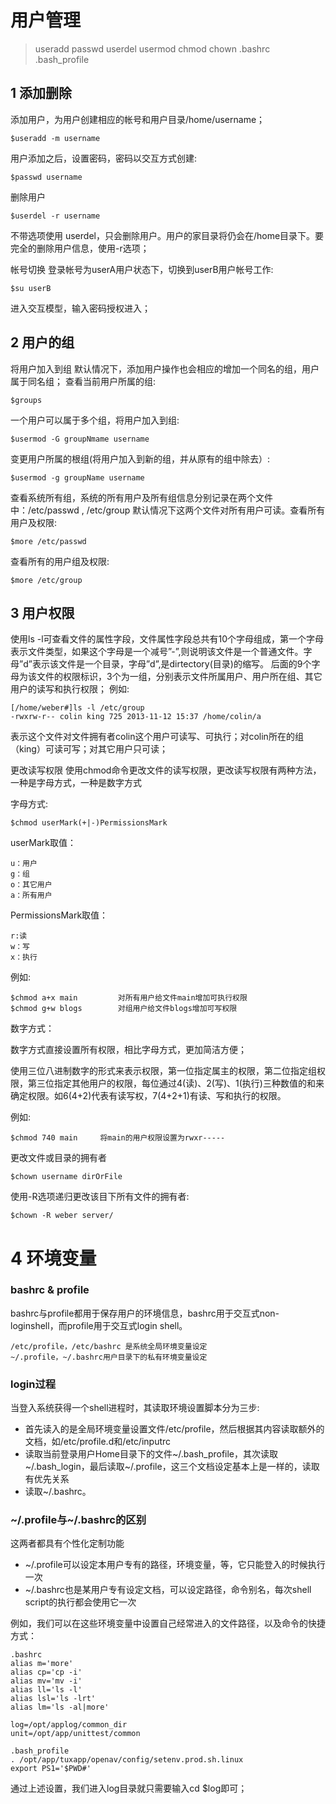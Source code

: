 #  用户管理

> useradd passwd userdel usermod chmod chown .bashrc .bash_profile
## 1 添加删除

添加用户，为用户创建相应的帐号和用户目录/home/username；
```
$useradd -m username
```

用户添加之后，设置密码，密码以交互方式创建:
```
$passwd username
```

删除用户
```
$userdel -r username
```
不带选项使用 userdel，只会删除用户。用户的家目录将仍会在/home目录下。要完全的删除用户信息，使用-r选项；

帐号切换 登录帐号为userA用户状态下，切换到userB用户帐号工作:
```
$su userB
```
进入交互模型，输入密码授权进入；


## 2 用户的组
将用户加入到组
默认情况下，添加用户操作也会相应的增加一个同名的组，用户属于同名组； 查看当前用户所属的组:
```
$groups
```
一个用户可以属于多个组，将用户加入到组:
```
$usermod -G groupNmame username
```
变更用户所属的根组(将用户加入到新的组，并从原有的组中除去）:
```
$usermod -g groupName username
```
查看系统所有组，系统的所有用户及所有组信息分别记录在两个文件中：/etc/passwd , /etc/group 默认情况下这两个文件对所有用户可读。查看所有用户及权限:
```
$more /etc/passwd
```
查看所有的用户组及权限:
```
$more /etc/group
```

## 3 用户权限
使用ls -l可查看文件的属性字段，文件属性字段总共有10个字母组成，第一个字母表示文件类型，如果这个字母是一个减号”-”,则说明该文件是一个普通文件。字母”d”表示该文件是一个目录，字母”d”,是dirtectory(目录)的缩写。 后面的9个字母为该文件的权限标识，3个为一组，分别表示文件所属用户、用户所在组、其它用户的读写和执行权限； 例如:
```
[/home/weber#]ls -l /etc/group
-rwxrw-r-- colin king 725 2013-11-12 15:37 /home/colin/a
```
表示这个文件对文件拥有者colin这个用户可读写、可执行；对colin所在的组（king）可读可写；对其它用户只可读；

更改读写权限
使用chmod命令更改文件的读写权限，更改读写权限有两种方法，一种是字母方式，一种是数字方式

字母方式:
```
$chmod userMark(+|-)PermissionsMark
```
userMark取值：
```
u：用户
g：组
o：其它用户
a：所有用户
```
PermissionsMark取值：
```
r:读
w：写
x：执行
```
例如:
```
$chmod a+x main         对所有用户给文件main增加可执行权限
$chmod g+w blogs        对组用户给文件blogs增加可写权限
```

数字方式：

数字方式直接设置所有权限，相比字母方式，更加简洁方便；

使用三位八进制数字的形式来表示权限，第一位指定属主的权限，第二位指定组权限，第三位指定其他用户的权限，每位通过4(读)、2(写)、1(执行)三种数值的和来确定权限。如6(4+2)代表有读写权，7(4+2+1)有读、写和执行的权限。

例如:
```
$chmod 740 main     将main的用户权限设置为rwxr-----
```
更改文件或目录的拥有者
```
$chown username dirOrFile
```
使用-R选项递归更改该目下所有文件的拥有者:
```
$chown -R weber server/
```

# 4  环境变量

### bashrc & profile
bashrc与profile都用于保存用户的环境信息，bashrc用于交互式non-loginshell，而profile用于交互式login shell。

```
/etc/profile，/etc/bashrc 是系统全局环境变量设定
~/.profile，~/.bashrc用户目录下的私有环境变量设定
```

### login过程
当登入系统获得一个shell进程时，其读取环境设置脚本分为三步:

* 首先读入的是全局环境变量设置文件/etc/profile，然后根据其内容读取额外的文档，如/etc/profile.d和/etc/inputrc
* 读取当前登录用户Home目录下的文件~/.bash_profile，其次读取~/.bash_login，最后读取~/.profile，这三个文档设定基本上是一样的，读取有优先关系
* 读取~/.bashrc。

###  ~/.profile与~/.bashrc的区别

这两者都具有个性化定制功能
* ~/.profile可以设定本用户专有的路径，环境变量，等，它只能登入的时候执行一次
* ~/.bashrc也是某用户专有设定文档，可以设定路径，命令别名，每次shell script的执行都会使用它一次


例如，我们可以在这些环境变量中设置自己经常进入的文件路径，以及命令的快捷方式：
```
.bashrc
alias m='more'
alias cp='cp -i'
alias mv='mv -i'
alias ll='ls -l'
alias lsl='ls -lrt'
alias lm='ls -al|more'

log=/opt/applog/common_dir
unit=/opt/app/unittest/common

.bash_profile
. /opt/app/tuxapp/openav/config/setenv.prod.sh.linux
export PS1='$PWD#'
```
通过上述设置，我们进入log目录就只需要输入cd $log即可；